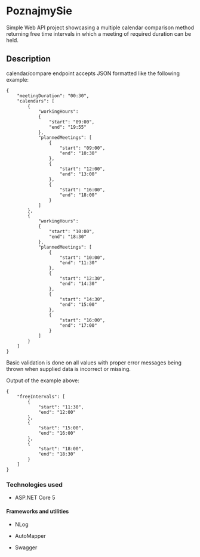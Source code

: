 # PoznajmySie

Simple Web API project showcasing a multiple calendar comparison method returning free time intervals in which a meeting of required duration can be held.

## Description

calendar/compare endpoint accepts JSON formatted like the following example:
```
{
    "meetingDuration": "00:30",
    "calendars": [
        {
            "workingHours": 
            {
                "start": "09:00",
                "end": "19:55"
            },
            "plannedMeetings": [
                {
                    "start": "09:00",
                    "end": "10:30"
                },
	            {
                    "start": "12:00",
                    "end": "13:00"
                },
                {
                    "start": "16:00",
                    "end": "18:00"
                }
            ]
        },
        {
            "workingHours": 
            {
                "start": "10:00",
                "end": "18:30"
            },
            "plannedMeetings": [
                {
                    "start": "10:00",
                    "end": "11:30"
                },
                {
                    "start": "12:30",
                    "end": "14:30"
                },
                {
                    "start": "14:30",
                    "end": "15:00"
                },
                {
                    "start": "16:00",
                    "end": "17:00"
                }
            ]
        }
    ]
}

```

Basic validation is done on all values with proper error messages being thrown when supplied data is incorrect or missing.

Output of the example above:
```
{
    "freeIntervals": [
        {
            "start": "11:30",
            "end": "12:00"
        },
        {
            "start": "15:00",
            "end": "16:00"
        },
        {
            "start": "18:00",
            "end": "18:30"
        }
    ]
}
```

### Technologies used

- ASP.NET Core 5

#### Frameworks and utilities
- NLog
- AutoMapper

- Swagger